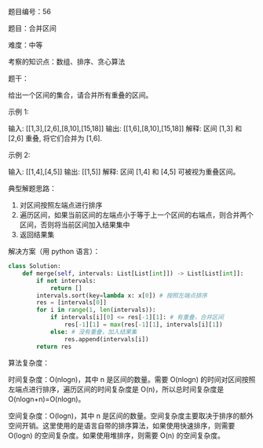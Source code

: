 题目编号：56

题目：合并区间

难度：中等

考察的知识点：数组、排序、贪心算法

题干：

给出一个区间的集合，请合并所有重叠的区间。

示例 1:

输入: [[1,3],[2,6],[8,10],[15,18]]
输出: [[1,6],[8,10],[15,18]]
解释: 区间 [1,3] 和 [2,6] 重叠, 将它们合并为 [1,6].

示例 2:

输入: [[1,4],[4,5]]
输出: [[1,5]]
解释: 区间 [1,4] 和 [4,5] 可被视为重叠区间。

典型解题思路：

1. 对区间按照左端点进行排序
2. 遍历区间，如果当前区间的左端点小于等于上一个区间的右端点，则合并两个区间，否则将当前区间加入结果集中
3. 返回结果集

解决方案（用 python 语言）：

```python
class Solution:
    def merge(self, intervals: List[List[int]]) -> List[List[int]]:
        if not intervals:
            return []
        intervals.sort(key=lambda x: x[0]) # 按照左端点排序
        res = [intervals[0]]
        for i in range(1, len(intervals)):
            if intervals[i][0] <= res[-1][1]: # 有重叠，合并区间
                res[-1][1] = max(res[-1][1], intervals[i][1])
            else: # 没有重叠，加入结果集
                res.append(intervals[i])
        return res
```

算法复杂度：

时间复杂度：O(nlogn)，其中 n 是区间的数量。需要 O(nlogn) 的时间对区间按照左端点进行排序，遍历区间的时间复杂度是 O(n)，所以总时间复杂度是 O(nlogn+n)=O(nlogn)。

空间复杂度：O(logn)，其中 n 是区间的数量。空间复杂度主要取决于排序的额外空间开销。这里使用的是语言自带的排序算法，如果使用快速排序，则需要 O(logn) 的空间复杂度。如果使用堆排序，则需要 O(n) 的空间复杂度。